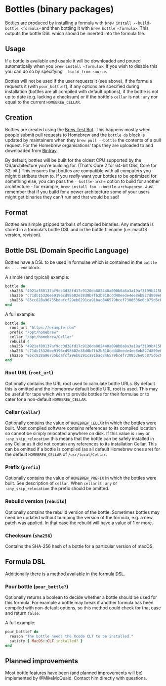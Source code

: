 # Bottles (binary packages)

Bottles are produced by installing a formula with `brew install --build-bottle <formula>` and then bottling it with `brew bottle <formula>`. This outputs the bottle DSL which should be inserted into the formula file.

## Usage
If a bottle is available and usable it will be downloaded and poured automatically when you `brew install <formula>`. If you wish to disable this you can do so by specifying `--build-from-source`.

Bottles will not be used if the user requests it (see above), if the formula requests it (with `pour_bottle?`), if any options are specified during installation (bottles are all compiled with default options), if the bottle is not up to date (e.g. lacking a checksum) or if the bottle's `cellar` is not `:any` nor equal to the current `HOMEBREW_CELLAR`.

## Creation
Bottles are created using the [Brew Test Bot](Brew-Test-Bot.md). This happens mostly when people submit pull requests to Homebrew and the `bottle do` block is updated by maintainers when they `brew pull --bottle` the contents of a pull request. For the Homebrew organisations' taps they are uploaded to and downloaded from [Bintray](https://bintray.com/homebrew).

By default, bottles will be built for the oldest CPU supported by the OS/architecture you're building for. (That's Core 2 for 64-bit OSs, Core for 32-bit.) This ensures that bottles are compatible with all computers you might distribute them to. If you *really* want your bottles to be optimized for something else, you can pass the `--bottle-arch=` option to build for another architecture - for example, `brew install foo --bottle-arch=penryn`. Just remember that if you build for a newer architecture some of your users might get binaries they can't run and that would be sad!

## Format
Bottles are simple gzipped tarballs of compiled binaries. Any metadata is stored in a formula's bottle DSL and in the bottle filename (i.e. macOS version, revision).

## Bottle DSL (Domain Specific Language)
Bottles have a DSL to be used in formulae which is contained in the `bottle do ... end` block.

A simple (and typical) example:

```ruby
bottle do
  sha256 "4921af80137af9cc3d38fd17c9120da882448a090b0a8a3a19af3199b415bfca" => :sierra
  sha256 "c71db15326ee9196cd98602e38d0b7fb2b818cdd48eede4ee8eb827d809e09ba" => :el_capitan
  sha256 "85cc828a96735bdafcf29eb6291ca91bac846579bcef7308536e0c875d6c81d7" => :yosemite
end
```

A full example:

```ruby
bottle do
  root_url "https://example.com"
  prefix "/opt/homebrew"
  cellar "/opt/homebrew/Cellar"
  rebuild 4
  sha256 "4921af80137af9cc3d38fd17c9120da882448a090b0a8a3a19af3199b415bfca" => :sierra
  sha256 "c71db15326ee9196cd98602e38d0b7fb2b818cdd48eede4ee8eb827d809e09ba" => :el_capitan
  sha256 "85cc828a96735bdafcf29eb6291ca91bac846579bcef7308536e0c875d6c81d7" => :yosemite
end
```

### Root URL (`root_url`)
Optionally contains the URL root used to calculate bottle URLs.
By default this is omitted and the Homebrew default bottle URL root is used. This may be useful for taps which wish to provide bottles for their formulae or to cater for a non-default `HOMEBREW_CELLAR`.

### Cellar (`cellar`)
Optionally contains the value of `HOMEBREW_CELLAR` in which the bottles were built.
Most compiled software contains references to its compiled location so cannot be simply relocated anywhere on disk. If this value is `:any` or `:any_skip_relocation` this means that the bottle can be safely installed in any Cellar as it did not contain any references to its installation Cellar. This can be omitted if a bottle is compiled (as all default Homebrew ones are) for the default `HOMEBREW_CELLAR` of `/usr/local/Cellar`.

### Prefix (`prefix`)
Optionally contains the value of `HOMEBREW_PREFIX` in which the bottles were built.
See description of `cellar`. When `cellar` is `:any` or `:any_skip_relocation` the prefix should be omitted.

### Rebuild version (`rebuild`)
Optionally contains the rebuild version of the bottle.
Sometimes bottles may need be updated without bumping the version of the formula, e.g. a new patch was applied. In that case the rebuild will have a value of 1 or more.

### Checksum (`sha256`)
Contains the SHA-256 hash of a bottle for a particular version of macOS.

## Formula DSL
Additionally there is a method available in the formula DSL.

### Pour bottle (`pour_bottle?`)
Optionally returns a boolean to decide whether a bottle should be used for this formula.
For example a bottle may break if another formula has been compiled with non-default options, so this method could check for that case and return `false`.

A full example:

```ruby
pour_bottle? do
  reason "The bottle needs the Xcode CLT to be installed."
  satisfy { MacOS::CLT.installed? }
end
```

## Planned improvements
Most bottle features have been (and planned improvements will be) implemented by @MikeMcQuaid. Contact him directly with questions.
